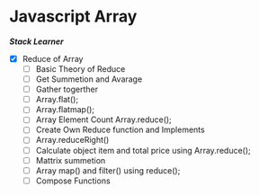 # Javascript Array

**_Stack Learner_**

- [x] Reduce of Array
  - [ ] Basic Theory of Reduce
  - [ ] Get Summetion and Avarage
  - [ ] Gather togerther
  - [ ] Array.flat();
  - [ ] Array.flatmap();
  - [ ] Array Element Count Array.reduce();
  - [ ] Create Own Reduce function and Implements
  - [ ] Array.reduceRight()
  - [ ] Calculate object item and total price using Array.reduce();
  - [ ] Mattrix summetion
  - [ ] Array map() and filter() using reduce();
  - [ ] Compose Functions
